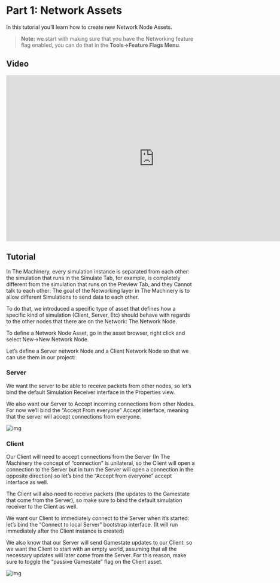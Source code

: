 # Part 1: Network Assets 

In this tutorial you’ll learn how to create new Network Node Assets.

>  **Note:**  we start with making sure that you have the Networking feature flag enabled, you can do that in the **Tools→Feature Flags Menu**. 

## Video
<iframe frameborder="0" scrolling="no" marginheight="0" marginwidth="0"width="788.54" height="443" type="text/html" src="https://www.youtube.com/embed/nKglvZ8og1w?autoplay=0&fs=0&iv_load_policy=3&showinfo=0&rel=0&cc_load_policy=0&start=0&end=0&origin=http://ourmachinery.com"></iframe>

## Tutorial
In The Machinery, every simulation instance is separated from each other: the simulation that runs in the Simulate Tab, for example, is completely different from the simulation that runs on the Preview Tab, and they Cannot talk to each other: The goal of the Networking layer in The Machinery is to allow different Simulations to send data to each other.

To do that, we introduced a specific type of asset that defines how a specific kind of simulation (Client, Server, Etc) should behave with regards to the other nodes that there are on the Network: The Network Node.

To define a Network Node Asset, go in the asset browser, right click and select New→New Network Node.

Let’s define a Server network Node and a Client Network Node so that we can use them in our project:

### Server

We want the server to be able to receive packets from other nodes, so let’s bind the default Simulation Receiver interface in the Properties view.

We also want our Server to Accept incoming connections from other Nodes. For now we’ll bind the “Accept From everyone” Accept interface, meaning that the server will accept connections from everyone.

![img](https://paper-attachments.dropbox.com/s_5F8ED61A9C68BDE8B9368D5E3DABD345E39CC324FB030EDE9E31314C3B7EE30F_1635338868858_image.png)

### Client

Our Client will need to accept connections from the Server (In The Machinery the concept of “connection” is unilateral, so the Client will open a connection to the Server but in turn the Server will open a connection in the opposite direction) so let’s bind the “Accept from everyone” accept interface as well.

The Client will also need to receive packets (the updates to the Gamestate that come from the Server), so make sure to bind the default simulation receiver to the Client as well.

We want our Client to immediately connect to the Server when it’s started: let’s bind the “Connect to local Server” bootstrap interface. (It will run immediately after the Client instance is created)

We also know that our Server will send Gamestate updates to our Client: so we want the Client to start with an empty world, assuming that all the necessary updates will later come from the Server. For this reason, make sure to toggle the “passive Gamestate” flag on the Client asset.

![img](https://paper-attachments.dropbox.com/s_5F8ED61A9C68BDE8B9368D5E3DABD345E39CC324FB030EDE9E31314C3B7EE30F_1635342631803_image.png)

 